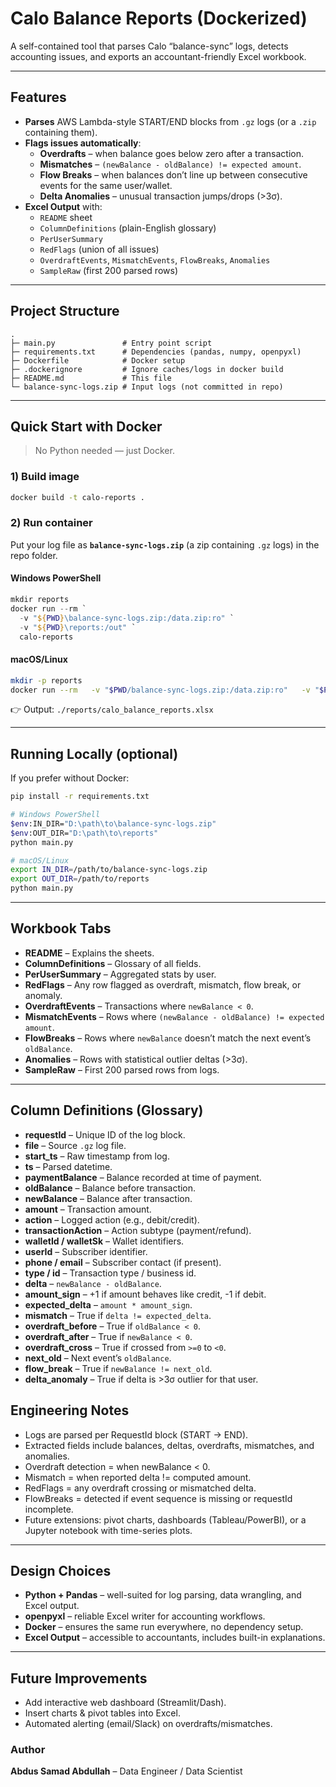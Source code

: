 # Calo Balance Reports (Dockerized)

A self-contained tool that parses Calo “balance-sync” logs, detects accounting issues, and exports an accountant-friendly Excel workbook.

---

## Features

- **Parses** AWS Lambda-style START/END blocks from `.gz` logs (or a `.zip` containing them).
- **Flags issues automatically**:
  - **Overdrafts** – when balance goes below zero after a transaction.
  - **Mismatches** – `(newBalance - oldBalance) != expected amount`.
  - **Flow Breaks** – when balances don’t line up between consecutive events for the same user/wallet.
  - **Delta Anomalies** – unusual transaction jumps/drops (>3σ).
- **Excel Output** with:
  - `README` sheet
  - `ColumnDefinitions` (plain-English glossary)
  - `PerUserSummary`
  - `RedFlags` (union of all issues)
  - `OverdraftEvents`, `MismatchEvents`, `FlowBreaks`, `Anomalies`
  - `SampleRaw` (first 200 parsed rows)

---

## Project Structure

```
.
├─ main.py               # Entry point script
├─ requirements.txt      # Dependencies (pandas, numpy, openpyxl)
├─ Dockerfile            # Docker setup
├─ .dockerignore         # Ignore caches/logs in docker build
├─ README.md             # This file
└─ balance-sync-logs.zip # Input logs (not committed in repo)
```

---

## Quick Start with Docker

> No Python needed — just Docker.

### 1) Build image

```bash
docker build -t calo-reports .
```

### 2) Run container

Put your log file as **`balance-sync-logs.zip`** (a zip containing `.gz` logs) in the repo folder.

#### Windows PowerShell
```powershell
mkdir reports
docker run --rm `
  -v "${PWD}\balance-sync-logs.zip:/data.zip:ro" `
  -v "${PWD}\reports:/out" `
  calo-reports
```

#### macOS/Linux
```bash
mkdir -p reports
docker run --rm   -v "$PWD/balance-sync-logs.zip:/data.zip:ro"   -v "$PWD/reports:/out"   calo-reports
```

👉 Output: `./reports/calo_balance_reports.xlsx`

---

## Running Locally (optional)

If you prefer without Docker:

```bash
pip install -r requirements.txt

# Windows PowerShell
$env:IN_DIR="D:\path\to\balance-sync-logs.zip"
$env:OUT_DIR="D:\path\to\reports"
python main.py

# macOS/Linux
export IN_DIR=/path/to/balance-sync-logs.zip
export OUT_DIR=/path/to/reports
python main.py
```

---

## Workbook Tabs

- **README** – Explains the sheets.
- **ColumnDefinitions** – Glossary of all fields.
- **PerUserSummary** – Aggregated stats by user.
- **RedFlags** – Any row flagged as overdraft, mismatch, flow break, or anomaly.
- **OverdraftEvents** – Transactions where `newBalance < 0`.
- **MismatchEvents** – Rows where `(newBalance - oldBalance) != expected amount`.
- **FlowBreaks** – Rows where `newBalance` doesn’t match the next event’s `oldBalance`.
- **Anomalies** – Rows with statistical outlier deltas (>3σ).
- **SampleRaw** – First 200 parsed rows from logs.

---

## Column Definitions (Glossary)

- **requestId** – Unique ID of the log block.  
- **file** – Source `.gz` log file.  
- **start_ts** – Raw timestamp from log.  
- **ts** – Parsed datetime.  
- **paymentBalance** – Balance recorded at time of payment.  
- **oldBalance** – Balance before transaction.  
- **newBalance** – Balance after transaction.  
- **amount** – Transaction amount.  
- **action** – Logged action (e.g., debit/credit).  
- **transactionAction** – Action subtype (payment/refund).  
- **walletId / walletSk** – Wallet identifiers.  
- **userId** – Subscriber identifier.  
- **phone / email** – Subscriber contact (if present).  
- **type / id** – Transaction type / business id.  
- **delta** – `newBalance - oldBalance`.  
- **amount_sign** – +1 if amount behaves like credit, -1 if debit.  
- **expected_delta** – `amount * amount_sign`.  
- **mismatch** – True if `delta != expected_delta`.  
- **overdraft_before** – True if `oldBalance < 0`.  
- **overdraft_after** – True if `newBalance < 0`.  
- **overdraft_cross** – True if crossed from `>=0` to `<0`.  
- **next_old** – Next event’s `oldBalance`.  
- **flow_break** – True if `newBalance != next_old`.  
- **delta_anomaly** – True if delta is >3σ outlier for that user.  


## Engineering Notes
- Logs are parsed per RequestId block (START → END). 
- Extracted fields include balances, deltas, overdrafts, mismatches, and anomalies. 
- Overdraft detection = when newBalance < 0. 
- Mismatch = when reported delta != computed amount. 
- RedFlags = any overdraft crossing or mismatched delta. 
- FlowBreaks = detected if event sequence is missing or requestId incomplete.
- Future extensions: pivot charts, dashboards (Tableau/PowerBI), or a Jupyter notebook with time-series plots.

---

## Design Choices

- **Python + Pandas** – well-suited for log parsing, data wrangling, and Excel output.  
- **openpyxl** – reliable Excel writer for accounting workflows.  
- **Docker** – ensures the same run everywhere, no dependency setup.  
- **Excel Output** – accessible to accountants, includes built-in explanations.

---

## Future Improvements

- Add interactive web dashboard (Streamlit/Dash).  
- Insert charts & pivot tables into Excel.  
- Automated alerting (email/Slack) on overdrafts/mismatches.  



### Author
**Abdus Samad Abdullah** – Data Engineer / Data Scientist
